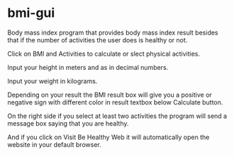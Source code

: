 # bmi-gui
Body mass index program that provides body mass index result besides that if the number of activities the user does is healthy or not. 

Click on BMI and Activities to calculate or slect physical activities. 

Input your height in meters and as in decimal numbers. 

Input your weight in kilograms. 

Depending on your result the BMI result box will give you a positive or negative sign with different color in result textbox below Calculate button.

On the right side if you select at least two activities the program will send a message box saying that you are healthy.

And if you click on Visit Be Healthy Web it will automatically open the website in your default browser. 
